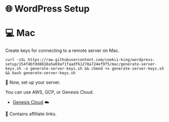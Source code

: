 # 🌐 WordPress Setup

# 💻 Mac

Create keys for connecting to a remote server on Mac.

```
curl -sSL https://raw.githubusercontent.com/cookii-king/wordpress-setup/154f4bfdd8818a5a69af1faadf61278a724ef9f5/mac/generate-server-keys.sh -o generate-server-keys.sh && chmod +x generate-server-keys.sh && bash generate-server-keys.sh
```

🚀 Now, set up your server.

You can use AWS, GCP, or Genesis Cloud.

- [Genesis Cloud](https://gnsiscld.co/f8a53) ☁️

🔗 Contains affiliate links.


